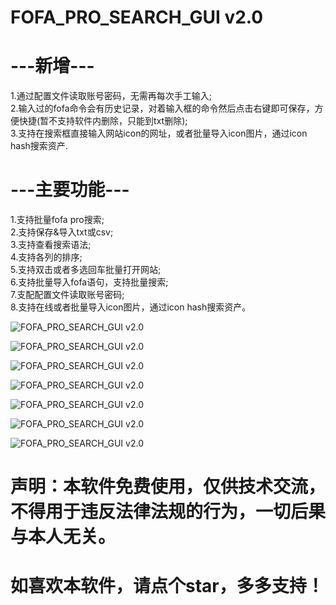 # FOFA_PRO_SEARCH_GUI v2.0


# ---新增---  
1.通过配置文件读取账号密码，无需再每次手工输入;  
2.输入过的fofa命令会有历史记录，对着输入框的命令然后点击右键即可保存，方便快捷(暂不支持软件内删除，只能到txt删除);  
3.支持在搜索框直接输入网站icon的网址，或者批量导入icon图片，通过icon hash搜索资产.  

# ---主要功能---  
1.支持批量fofa pro搜索;  
2.支持保存&导入txt或csv;  
3.支持查看搜索语法;  
4.支持各列的排序;  
5.支持双击或者多选回车批量打开网站;  
6.支持批量导入fofa语句，支持批量搜索;  
7.支配配置文件读取账号密码;  
8.支持在线或者批量导入icon图片，通过icon hash搜索资产。  

![FOFA_PRO_SEARCH_GUI v2.0](https://github.com/WilliamL71Oi/FOFA_PRO_GUI/blob/master/fofa%E6%B2%99%E7%AE%B1.png) 

![FOFA_PRO_SEARCH_GUI v2.0](https://github.com/WilliamL71Oi/FOFA_PRO_GUI/blob/master/Debug%E5%90%8E%E5%8F%B0.png) 

![FOFA_PRO_SEARCH_GUI v2.0](https://github.com/WilliamL71Oi/FOFA_PRO_GUI/blob/master/search_history.png)  

![FOFA_PRO_SEARCH_GUI v2.0](https://github.com/WilliamL71Oi/FOFA_PRO_GUI/blob/master/fofa%E6%90%9C%E7%B4%A2%E8%AF%AD%E6%B3%95%E5%8F%82%E8%80%83.png) 

![FOFA_PRO_SEARCH_GUI v2.0](https://github.com/WilliamL71Oi/FOFA_PRO_GUI/blob/master/fofa%E8%AF%B4%E6%98%8E1.png) 

![FOFA_PRO_SEARCH_GUI v2.0](https://github.com/WilliamL71Oi/FOFA_PRO_GUI/blob/master/%E6%89%B9%E9%87%8F%E5%AF%BC%E5%85%A5fofa%E6%90%9C%E7%B4%A2%E8%AF%AD%E6%B3%95.png) 

![FOFA_PRO_SEARCH_GUI v2.0](https://github.com/WilliamL71Oi/FOFA_PRO_GUI/blob/master/icon%20hash%E6%90%9C%E7%B4%A2.png) 

# 声明：本软件免费使用，仅供技术交流，不得用于违反法律法规的行为，一切后果与本人无关。  
# 如喜欢本软件，请点个star，多多支持！
